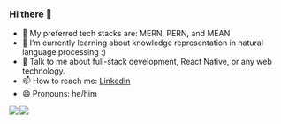 ### Hi there 👋

- 🔭 My preferred tech stacks are: MERN, PERN, and MEAN
- 🌱 I’m currently learning about knowledge representation in natural language processing :)
- 💬 Talk to me about full-stack development, React Native, or any web technology.
- 📫 How to reach me: [LinkedIn](https://www.linkedin.com/in/josephsemrai/ "My LinkedIn")
- 😄 Pronouns: he/him

<a href="https://josephsemrai.com">
  <img align="left" src="https://github-readme-stats.vercel.app/api?username=JosephSemrai&theme=vue" />
</a>
<a href="https://josephsemrai.com">
  <img align="left" src="https://github-readme-stats.vercel.app/api/top-langs/?username=JosephSemrai&layout=compact&theme=vue" />
</a>

